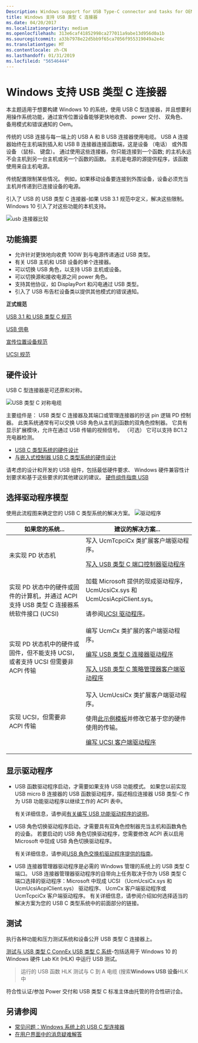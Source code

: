 ```yaml
---
Description: Windows support for USB Type-C connector and tasks for OEMs who are building USB Type-C systems.
title: Windows 支持 USB 类型 C 连接器
ms.date: 04/20/2017
ms.localizationpriority: medium
ms.openlocfilehash: 313e6caf41852998ca277011a9abe13d956d0a1b
ms.sourcegitcommit: a33b7978e22d5bb9f65ca7056f955319049a2e4c
ms.translationtype: MT
ms.contentlocale: zh-CN
ms.lasthandoff: 01/31/2019
ms.locfileid: "56546444"
---
```

# <a name="windows-support-for-usb-type-c-connectors"></a>Windows 支持 USB 类型 C 连接器

本主题适用于想要构建 Windows 10 的系统，使用 USB C 型连接器，并且想要利用操作系统功能，通过宣传位置设备能够更快地收费、 power 交付、 双角色、 备用模式和错误通知的 Oem。

传统的 USB 连接与每一端上的 USB A 和 B USB 连接器使用电缆。 USB A 连接器始终在主机端到插入和 USB B 连接器连接函数端，这是设备 （电话） 或外围设备 （鼠标、 键盘）。 通过使用这些连接器，你只能连接到一个函数; 的主机永远不会主机到另一台主机或另一个函数的函数。 主机是电源的源提供程序，该函数使用来自主机电源。

传统配置限制某些情况。 例如，如果移动设备要连接到外围设备，设备必须充当主机并传递到已连接设备的电源。

引入了 USB 的 USB 类型 C 连接器-如果 USB 3.1 规范中定义，解决这些限制。 Windows 10 引入了对这些功能的本机支持。

![usb 连接器比较](images/typecccomp.jpg)


## <a name="feature-summary"></a>功能摘要

- 允许针对更快地向收费 100W 到与电源传递通过 USB 类型。
- 有关 USB 主机和 USB 设备的单个连接器。
- 可以切换 USB 角色，以支持 USB 主机或设备。
- 可以切换源和接收电源之间 power 角色。
- 支持其他协议，如 DisplayPort 和闪电通过 USB 类型。
- 引入了 USB 布告栏设备类以提供其他模式的错误通知。

**正式规范**

[USB 3.1 和 USB 类型 C 规范](https://go.microsoft.com/fwlink/p/?LinkId=699515)

[USB 供电](https://go.microsoft.com/fwlink/p/?LinkID=623310)

[宣传位置设备规范](https://go.microsoft.com/fwlink/p/?linkid=620207)

[UCSI 规范](https://go.microsoft.com/fwlink/p/?LinkId=703713)

## <a name="hardware-design"></a>硬件设计
USB C 型连接器是可还原和对称。

![USB 类型 C 对称电缆](images/usb-type-c.png)

主要组件是： USB 类型 C 连接器及其端口或管理连接器的抄送 pin 逻辑 PD 控制器。 此类系统通常有可以交换 USB 角色从主机到函数的双角色控制器。 它具有显示扩展模块，允许在通过 USB 传输的视频信号。 （可选） 它可以支持 BC1.2 充电器检测。

- [USB C 类型系统的硬件设计](architecture--usb-type-c-in-a-windows-system.md)
- [与嵌入式控制器 USB C 类型系统的硬件设计](ucsi.md)

请考虑的设计和开发的 USB 组件，包括最低硬件要求、 Windows 硬件兼容性计划要求和基于这些要求的其他建议的建议。
[硬件组件指南 USB](https://msdn.microsoft.com/library/windows/hardware/dn915125)

## <a name="choose-a-driver-model"></a>选择驱动程序模型

使用此流程图来确定您的 USB C 类型系统的解决方案。 
![驱动程序](images/drivers-c.png)

|如果您的系统...| 建议的解决方案...|
|---|---|
|未实现 PD 状态机 |写入 UcmTcpciCx 类扩展客户端驱动程序。 <p>[写入 USB 类型 C 端口控制器驱动程序](write-a-usb-type-c-port-controller-driver.md)</p>|
|实现 PD 状态中的硬件或固件的计算机，并通过 ACPI 支持 USB 类型 C 连接器系统软件接口 (UCSI)| 加载 Microsoft 提供的现成驱动程序，UcmUcsiCx.sys 和 UcmUcsiAcpiClient.sys。 <p>请参阅[UCSI 驱动程序](ucsi.md)。</p>|
|实现 PD 状态机中的硬件或固件，但不能支持 UCSI，或者支持 UCSI 但需要非 ACPI 传输|编写 UcmCx 类扩展的客户端驱动程序。<p>[编写 USB 类型 C 连接器驱动程序](bring-up-a-usb-type-c-connector-on-a-windows-system.md)</p><p>[写入 USB 类型 C 策略管理器客户端驱动程序](policy-manager-client.md)</p>|
|实现 UCSI，但需要非 ACPI 传输|写入 UcmUcsiCx 类扩展客户端驱动程序。<p>使用[此示例模板](https://github.com/Microsoft/Windows-driver-samples/tree/master/usb/UcmCxUcsi)并修改它基于您的硬件使用的传输。</P><p>[编写 UCSI 客户端驱动程序](write-a-ucsi-driver.md)</P>|


## <a name="bring-up-drivers"></a>显示驱动程序

- USB 函数驱动程序启动，才需要如果支持 USB 功能模式。 如果您以前实现 USB micro B 连接器的 USB 函数驱动程序，描述相应连接器 USB 类型-C 作为 USB 功能驱动程序以继续工作的 ACPI 表中。 

    有关详细信息，请参阅[有关编写 USB 功能驱动程序的说明](developing-windows-drivers-for-usb-function-controllers.md)。

- USB 角色切换驱动程序启动，才需要具有双角色控制器充当主机和函数角色的设备。 若要启动的 USB 角色切换驱动程序，您需要修改 ACPI 表以启用 Microsoft 中现成 USB 角色切换驱动程序。 

    有关详细信息，请参阅[USB 角色交换机驱动程序提供的指南](dual-role-controller-bringup-for-a-usb-type-c-system.md)。

- USB 连接器管理器驱动程序是必需的 Windows 管理的系统上的 USB 类型 C 端口。 USB 连接器管理器驱动程序的自带向上任务取决于你为 USB 类型 C 端口选择的驱动程序：Microsoft 中现成 UCSI （UcmUcsiCx.sys 和 UcmUcsiAcpiClient.sys） 驱动程序、 UcmCx 客户端驱动程序或 UcmTcpciCx 客户端驱动程序。 有关详细信息，请参阅介绍如何选择适当的解决方案为您的 USB C 类型系统中的前面部分的链接。


## <a name="test"></a>测试
执行各种功能和压力测试系统和设备公开 USB 类型 C 连接器上。

[测试与 USB 类型 C ConnEx USB 类型 C 系统](test-usb-type-c-systems-with-mutt-connex-c.md)-包括适用于 Windows 10 的 Windows 硬件 Lab Kit (HLK) 中运行 USB 测试。
> 运行的 USB 函数 HLK 测试与 C 到 A 电缆 (搜索**Windows USB 设备**HLK 中 

符合性认证/参加 Power 交付和 USB 类型 C 标准主体由托管的符合性研讨会。
 
## <a name="see-also"></a>另请参阅


-   [常见问题：Windows 系统上的 USB C 型连接器](faq--usb-type-c-connector-on-a-windows-system.md)
-   [在用户界面中的消息疑难解答](https://go.microsoft.com/fwlink/?LinkId=526894) 

 




